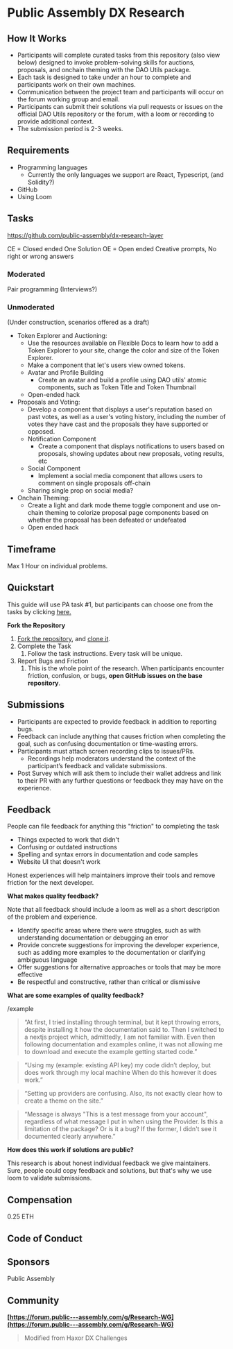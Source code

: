 # Public Assembly DX Research

## **How It Works**

* Participants will complete curated tasks from this repository (also view below) designed to invoke problem-solving skills for auctions, proposals, and onchain theming with the DAO Utils package.
* Each task is designed to take under an hour to complete and participants work on their own machines.
* Communication between the project team and participants will occur on the forum working group and email.
* Participants can submit their solutions via pull requests or issues on the official DAO Utils repository or the forum, with a loom or recording to provide additional context.
* The submission period is 2-3 weeks.

## **Requirements**

* Programming languages
    * Currently the only languages we support are React, Typescript, (and Solidity?)
* GitHub
* Using Loom

## **Tasks**

https://github.com/public-assembly/dx-research-layer

CE =  Closed ended One Solution
OE =  Open ended Creative prompts, No right or wrong answers

### Moderated
Pair programming (Interviews?)

### Unmoderated 
(Under construction, scenarios offered as a draft)

* Token Explorer and Auctioning:
    * Use the resources available on Flexible Docs to learn how to add a Token Explorer to your site, change the color and size of the Token Explorer.
    * Make a component that let's users view owned tokens.
    * Avatar and Profile Building
        * Create an avatar and build a profile using DAO utils' atomic components, such as Token Title and Token Thumbnail
    * Open-ended hack
* Proposals and Voting:
    * Develop a component that displays a user's reputation based on past votes, as well as a user's voting history, including the number of votes they have cast and the proposals they have supported or opposed.
    * Notification Component
        * Create a component that displays notifications to users based on proposals, showing updates about new proposals, voting results, etc
    * Social Component
        * Implement a social media component that allows users to comment on single proposals off-chain
    * Sharing single prop on social media?
* Onchain Theming:
    * Create a light and dark mode theme toggle component and use on-chain theming to colorize proposal page components based on whether the proposal has been defeated or undefeated
    * Open ended hack
## **Timeframe**

Max 1 Hour on individual problems.

## **Quickstart**

This guide will use PA task #1, but participants can choose one from the tasks by clicking [here.](https://www.notion.so/3cd8f7e66ffc43d6a65d7eec2b9feabc)

**Fork the Repository**

1. [Fork the repository](https://docs.github.com/en/get-started/quickstart/fork-a-repo), and [clone it](https://docs.github.com/en/repositories/creating-and-managing-repositories/cloning-a-repository).
2. Complete the Task
    1. Follow the task instructions. Every task will be unique.
3. Report Bugs and Friction
    1. This is the whole point of the research. When participants encounter friction, confusion, or bugs, **open GitHub issues on the base repository**.

## **Submissions**

- Participants are expected to provide feedback in addition to reporting bugs.
- Feedback can include anything that causes friction when completing the goal, such as confusing documentation or time-wasting errors.
- Participants must attach screen recording clips to issues/PRs.
    - Recordings help moderators understand the context of the participant’s feedback and validate submissions.
- Post Survey which will ask them to include their wallet address and link to their PR with any further questions or feedback they may have on the experience.

## **Feedback**

People can file feedback for anything this "friction" to completing the task

- Things expected to work that didn't
- Confusing or outdated instructions
- Spelling and syntax errors in documentation and code samples
- Website UI that doesn't work

 Honest experiences will help maintainers improve their tools and remove friction for the next developer.

**What makes quality feedback?**

Note that all feedback should include a loom as well as a short description of the problem and experience.

- Identify specific areas where there were struggles, such as with understanding documentation or debugging an error
- Provide concrete suggestions for improving the developer experience, such as adding more examples to the documentation or clarifying ambiguous language
- Offer suggestions for alternative approaches or tools that may be more effective
- Be respectful and constructive, rather than critical or dismissive

**What are some examples of quality feedback?**

/example

> “At first, I tried installing through terminal, but it kept throwing errors, despite installing it how the documentation said to. Then I switched to a nextjs project which, admittedly, I am not familiar with. Even then following documentation and examples online, it was not allowing me to download and execute the example getting started code.”

> “Using my (example: existing API key) my code didn’t deploy, but does work through my local machine When do this however it does work.”

> “Setting up providers are confusing. Also, its not exactly clear how to create a theme on the site.”

> “Message is always "This is a test message from your account", regardless of what message I put in when using the Provider. Is this a limitation of the package? Or is it a bug? If the former, I didn't see it documented clearly anywhere.”
>

**How does this work if solutions are public?**

This research is about honest individual feedback we give maintainers. Sure, people could copy feedback and solutions, but that's why we use loom to validate submissions.

## **Compensation**

0.25 ETH
## **Code of Conduct**

## **Sponsors**

Public Assembly

## **Community**

**[https://forum.public---assembly.com/g/Research-WG](https://forum.public---assembly.com/g/Research-WG)**

> Modified from Haxor DX Challenges
